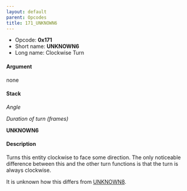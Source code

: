 ```yaml
---
layout: default
parent: Opcodes
title: 171_UNKNOWN6
---
```


-   Opcode: **0x171**
-   Short name: **UNKNOWN6**
-   Long name: Clockwise Turn

#### Argument

none

#### Stack

  
*Angle*

*Duration of turn (frames)*

**UNKNOWN6**

#### Description

Turns this entity clockwise to face some direction. The only noticeable difference between this and the other turn functions is that the turn is always clockwise.

It is unknown how this differs from [UNKNOWN8](173_UNKNOWN8.md).
